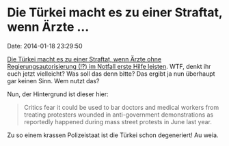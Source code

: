 Die Türkei macht es zu einer Straftat, wenn Ärzte \...
======================================================

Date: 2014-01-18 23:29:50

[Die Türkei macht es zu einer Straftat, wenn Ärzte ohne
Regierungsautorisierung (!?) im Notfall erste Hilfe
leisten](http://www.aljazeera.com/news/europe/2014/01/turkey-passes-controversial-medical-aid-bill-2014118135840694702.html).
WTF, denkt ihr euch jetzt vielleicht? Was soll das denn bitte? Das
ergibt ja nun überhaupt gar keinen Sinn. Wem nutzt das?

Nun, der Hintergrund ist dieser hier:

> Critics fear it could be used to bar doctors and medical workers from
> treating protesters wounded in anti-government demonstrations as
> reportedly happened during mass street protests in June last year.

Zu so einem krassen Polizeistaat ist die Türkei schon degeneriert! Au
weia.
